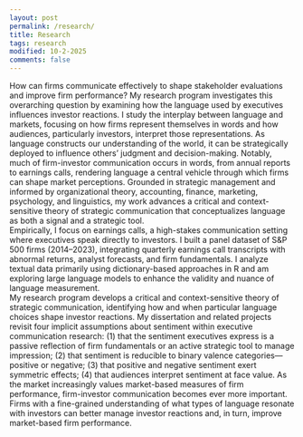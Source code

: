 ```yaml
---
layout: post
permalink: /research/
title: Research
tags: research
modified: 10-2-2025
comments: false
---
```


How can firms communicate effectively to shape stakeholder evaluations and improve firm performance? My research program investigates this overarching question by examining how the language used by executives influences investor reactions. I study the interplay between language and markets, focusing on how firms represent themselves in words and how audiences, particularly investors, interpret those representations. As language constructs our understanding of the world, it can be strategically deployed to influence others’ judgment and decision-making. Notably, much of firm-investor communication occurs in words, from annual reports to earnings calls, rendering language a central vehicle through which firms can shape market perceptions. Grounded in strategic management and informed by organizational theory, accounting, finance, marketing, psychology, and linguistics, my work advances a critical and context-sensitive theory of strategic communication that conceptualizes language as both a signal and a strategic tool.
<br />
Empirically, I focus on earnings calls, a high-stakes communication setting where executives speak directly to investors. I built a panel dataset of S&P 500 firms (2014–2023), integrating quarterly earnings call transcripts with abnormal returns, analyst forecasts, and firm fundamentals. I analyze textual data primarily using dictionary-based approaches in R and am exploring large language models to enhance the validity and nuance of language measurement.
<br />
My research program develops a critical and context-sensitive theory of strategic communication, identifying how and when particular language choices shape investor reactions. My dissertation and related projects revisit four implicit assumptions about sentiment within executive communication research: (1) that the sentiment executives express is a passive reflection of firm fundamentals or an active strategic tool to manage impression; (2) that sentiment is reducible to binary valence categories—positive or negative; (3) that positive and negative sentiment exert symmetric effects; (4) that audiences interpret sentiment at face value.  As the market increasingly values market-based measures of firm performance, firm-investor communication becomes ever more important. Firms with a fine-grained understanding of what types of language resonate with investors can better manage investor reactions and, in turn, improve market-based firm performance.
